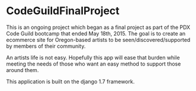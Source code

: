# CodeGuildFinalProject

This is an ongoing project which began as a final project as part of the PDX Code Guild bootcamp that ended May 18th, 2015.
The goal is to create an ecommerce site for Oregon-based artists to be seen/discovered/supported by members of their community.

An artists life is not easy.  Hopefully this app will ease that burden while meeting the needs of those who want an easy method to support those around them.

This application is built on the django 1.7 framework.
